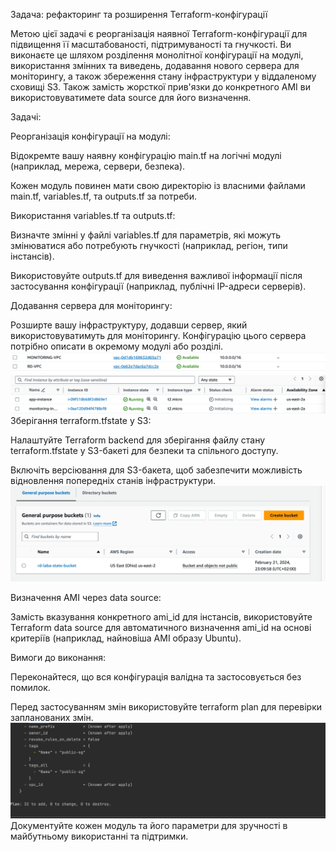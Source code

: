 Задача: рефакторинг та розширення Terraform-конфігурації

Метою цієї задачі є реорганізація наявної Terraform-конфігурації для підвищення її масштабованості, підтримуваності та гнучкості. 
Ви виконаєте це шляхом розділення монолітної конфігурації на модулі, використання змінних та виведень, додавання нового сервера для моніторингу, 
а також збереження стану інфраструктури у віддаленому сховищі S3. Також замість жорсткої прив'язки до конкретного AMI ви використовуватимете data source для його визначення.



Задачі:

Реорганізація конфігурації на модулі:


Відокремте вашу наявну конфігурацію main.tf на логічні модулі (наприклад, мережа, сервери, безпека).

Кожен модуль повинен мати свою директорію із власними файлами main.tf, variables.tf, та outputs.tf за потреби.

Використання variables.tf та outputs.tf:



Визначте змінні у файлі variables.tf для параметрів, які можуть змінюватися або потребують гнучкості (наприклад, регіон, типи інстансів).

Використовуйте outputs.tf для виведення важливої інформації після застосування конфігурації (наприклад, публічні IP-адреси серверів).


Додавання сервера для моніторингу:


Розширте вашу інфраструктуру, додавши сервер, який використовуватимуть для моніторингу.
Конфігурацію цього сервера потрібно описати в окремому модулі або розділі.
![image1](https://github.com/NataliaKozey/laba/blob/master/lesson22/images/img_1.png)
![image2](https://github.com/NataliaKozey/laba/blob/master/lesson22/images/img_2.png)
Зберігання terraform.tfstate у S3:

Налаштуйте Terraform backend для зберігання файлу стану terraform.tfstate у S3-бакеті для безпеки та спільного доступу.

Включіть версіювання для S3-бакета, щоб забезпечити можливість відновлення попередніх станів інфраструктури.
![image3](https://github.com/NataliaKozey/laba/blob/master/lesson22/images/img_3.png)

Визначення AMI через data source:

Замість вказування конкретного ami_id для інстансів, використовуйте Terraform data source для автоматичного визначення ami_id на основі 
критеріїв (наприклад, найновіша AMI образу Ubuntu).

Вимоги до виконання:

Переконайтеся, що вся конфігурація валідна та застосовується без помилок.

Перед застосуванням змін використовуйте terraform plan для перевірки запланованих змін.
![image3](https://github.com/NataliaKozey/laba/blob/master/lesson22/images/img.png)
Документуйте кожен модуль та його параметри для зручності в майбутньому використанні та підтримки.